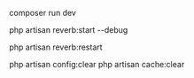 composer run dev

php artisan reverb:start --debug

php artisan reverb:restart

php artisan config:clear
php artisan cache:clear